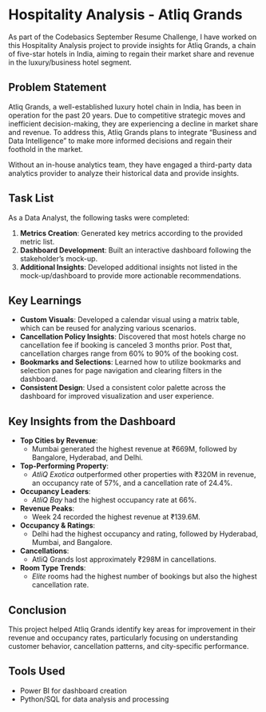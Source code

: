 # Hospitality Analysis - Atliq Grands

As part of the Codebasics September Resume Challenge, I have worked on this Hospitality Analysis project to provide insights for Atliq Grands, a chain of five-star hotels in India, aiming to regain their market share and revenue in the luxury/business hotel segment.

## Problem Statement
Atliq Grands, a well-established luxury hotel chain in India, has been in operation for the past 20 years. Due to competitive strategic moves and inefficient decision-making, they are experiencing a decline in market share and revenue. To address this, Atliq Grands plans to integrate “Business and Data Intelligence” to make more informed decisions and regain their foothold in the market. 

Without an in-house analytics team, they have engaged a third-party data analytics provider to analyze their historical data and provide insights.

## Task List
As a Data Analyst, the following tasks were completed:

1. **Metrics Creation**: Generated key metrics according to the provided metric list.
2. **Dashboard Development**: Built an interactive dashboard following the stakeholder’s mock-up.
3. **Additional Insights**: Developed additional insights not listed in the mock-up/dashboard to provide more actionable recommendations.

## Key Learnings
- **Custom Visuals**: Developed a calendar visual using a matrix table, which can be reused for analyzing various scenarios.
- **Cancellation Policy Insights**: Discovered that most hotels charge no cancellation fee if booking is canceled 3 months prior. Post that, cancellation charges range from 60% to 90% of the booking cost.
- **Bookmarks and Selections**: Learned how to utilize bookmarks and selection panes for page navigation and clearing filters in the dashboard.
- **Consistent Design**: Used a consistent color palette across the dashboard for improved visualization and user experience.

## Key Insights from the Dashboard
- **Top Cities by Revenue**: 
  - Mumbai generated the highest revenue at ₹669M, followed by Bangalore, Hyderabad, and Delhi.
- **Top-Performing Property**: 
  - *AtliQ Exotica* outperformed other properties with ₹320M in revenue, an occupancy rate of 57%, and a cancellation rate of 24.4%.
- **Occupancy Leaders**: 
  - *AtliQ Bay* had the highest occupancy rate at 66%.
- **Revenue Peaks**: 
  - Week 24 recorded the highest revenue at ₹139.6M.
- **Occupancy & Ratings**: 
  - Delhi had the highest occupancy and rating, followed by Hyderabad, Mumbai, and Bangalore.
- **Cancellations**: 
  - AtliQ Grands lost approximately ₹298M in cancellations.
- **Room Type Trends**: 
  - *Elite* rooms had the highest number of bookings but also the highest cancellation rate.

## Conclusion
This project helped Atliq Grands identify key areas for improvement in their revenue and occupancy rates, particularly focusing on understanding customer behavior, cancellation patterns, and city-specific performance.

## Tools Used
- Power BI for dashboard creation
- Python/SQL for data analysis and processing
